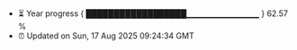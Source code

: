 - ⏳ Year progress { ██████████████████▁▁▁▁▁▁▁▁▁▁▁▁ } 62.57 %
- ⏰ Updated on Sun, 17 Aug 2025 09:24:34 GMT

